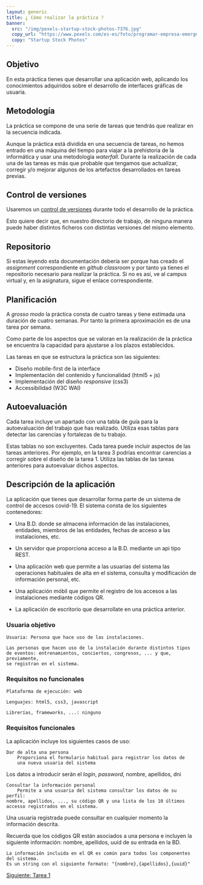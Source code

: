 ```yaml
---
layout: generic
title: ¿ Cómo realizar la práctica ?
banner:
  src: "/img/pexels-startup-stock-photos-7376.jpg"
  copy_url: "https://www.pexels.com/es-es/foto/programar-empresa-emergente-lista-de-pendientes-concepto-7376/"
  copy: "Startup Stock Photos"
---
```


## Objetivo

En esta práctica tienes que desarrollar una aplicación web, aplicando
los conocimientos adquiridos sobre el desarrollo de interfaces
gráficas de usuaria.


## Metodología

La práctica se compone de una serie de tareas que tendrás que realizar
en la secuencia indicada.

Aunque la práctica está dividida en una secuencia de tareas, no hemos
entrado en una máquina del tiempo para viajar a la prehistoria de la
informática y usar una metodología _waterfall_. Durante la realización
de cada una de las tareas es más que probable que tengamos que
actualizar, corregir y/o mejorar algunos de los artefactos
desarrollados en tareas previas.


## Control de versiones

Usaremos un [control de
versiones](https://en.wikipedia.org/wiki/Version_control) durante todo
el desarrollo de la práctica.

Esto quiere decir que, en nuestro directorio de trabajo, de ninguna
manera puede haber distintos ficheros con distintas versiones del
mismo elemento.


## Repositorio

Si estas leyendo esta documentación debería ser porque has creado el
_assignment_ correspondiente en _github classroom_ y por tanto ya
tienes el repositorio necesario para realizar la práctica. Si no es
así, ve al campus virtual y, en la asignatura, sigue el enlace
correspondiente.


## Planificación

A _grosso modo_ la práctica consta de cuatro tareas y tiene estimada
una duración de cuatro semanas. Por tanto la primera aproximación es
de una tarea por semana.

Como parte de los aspectos que se valoran en la realización de la
práctica se encuentra la capacidad para ajustarse a los plazos
establecidos.


Las tareas en que se estructura la práctica son las siguientes:

  * Diseño mobile-first de la interface
  * Implementación del contenido y funcionalidad (html5 + js)
  * Implementación del diseño _responsive_ (css3)
  * Accessibilidad (W3C WAI)
  
  
## Autoevaluación

Cada tarea incluye un apartado con una tabla de guía para la
autoevaluación del trabajo que has realizado. Utiliza esas tablas para
detectar las carencias y fortalezas de tu trabajo.

Estas tablas no son excluyentes. Cada tarea puede incluir aspectos de
las tareas anteriores. Por ejemplo, en la tarea 3 podrías encontrar
carencias a corregir sobre el diseño de la tarea 1. Utiliza las tablas de las tareas
anteriores para autoevaluar dichos aspectos.


## Descripción de la aplicación

La aplicación que tienes que desarrollar forma parte de un sistema de
control de accesos covid-19. El sistema consta de los siguientes
contenedores:

  - Una B.D. donde se almacena información de las instalaciones,
    entidades, miembros de las entidades, fechas de acceso a las
    instalaciones, etc.
  
  - Un servidor que proporciona acceso a la B.D. mediante un api tipo
    REST.
  
  - Una aplicación web que permite a las usuarias del sistema las
    operaciones habituales de alta en el sistema, consulta y
    modificación de información personal, etc.
  
  - Una aplicación móbil que permite el registro de los accesos a las
    instalaciones mediante códigos QR.
  
  - La aplicación de escritorio que desarrollate en una práctica anterior.

 
### Usuaria objetivo
    
	Usuaria: Persona que hace uso de las instalaciones.
	
    Las personas que hacen uso de la instalación durante distintos tipos
    de eventos: entrenamientos, conciertos, congresos, ... y que, previamente,
	se registran en el sistema.


### Requisitos no funcionales

	Plataforma de ejecución: web
	
    Lenguajes: html5, css3, javascript
	
	Librerías, frameworks, ...: ninguno
	

### Requisitos funcionales

La aplicación incluye los siguientes casos de uso:

	Dar de alta una persona
		Proporciona el formulario habitual para registrar los datos de
		una nueva usuaria del sistema

Los datos a introducir serán el _login_, _password_, nombre,
apellidos, dni


	Consultar la información personal
        Permite a una usuaria del sistema consultar los datos de su perfil:
	nombre, apellidos, ..., su código QR y una lista de los 10 últimos
	accesso registrados en el sistema.

Una usuaria registrada puede consultar en cualquier momento la
información descrita.

Recuerda que los códigos QR están asociados a una persona e incluyen la siguiente
información: nombre, apellidos, uuid de su entrada en la BD.

    La información incluida en el QR es común para todos los componentes del sistema.
	Es un string con el siguiente formato: "{nombre},{apellidos},{uuid}"
	

<a href="{{page.url|baseUrl}}tarea_1" class="paper-btn">Siguiente: Tarea 1</a>
